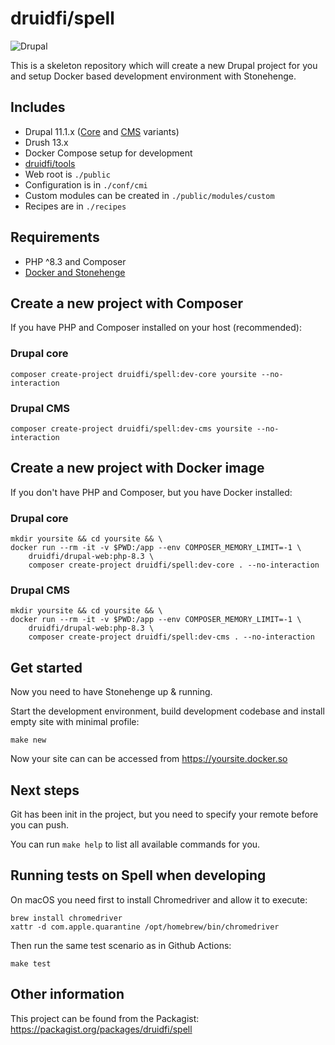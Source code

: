 # druidfi/spell

![Drupal](https://github.com/druidfi/spell/workflows/Drupal/badge.svg)

This is a skeleton repository which will create a new Drupal project for you and setup Docker based development
environment with Stonehenge.

## Includes

- Drupal 11.1.x ([Core](https://github.com/druidfi/spell/tree/core) and [CMS](https://github.com/druidfi/spell/tree/cms) variants)
- Drush 13.x
- Docker Compose setup for development
- [druidfi/tools](https://github.com/druidfi/tools)
- Web root is `./public`
- Configuration is in `./conf/cmi`
- Custom modules can be created in `./public/modules/custom`
- Recipes are in `./recipes`

## Requirements

- PHP ^8.3 and Composer
- [Docker and Stonehenge](https://github.com/druidfi/stonehenge)

## Create a new project with Composer

If you have PHP and Composer installed on your host (recommended):

### Drupal core

```console
composer create-project druidfi/spell:dev-core yoursite --no-interaction
```

### Drupal CMS

```console
composer create-project druidfi/spell:dev-cms yoursite --no-interaction
```

## Create a new project with Docker image

If you don't have PHP and Composer, but you have Docker installed:

### Drupal core

```console
mkdir yoursite && cd yoursite && \
docker run --rm -it -v $PWD:/app --env COMPOSER_MEMORY_LIMIT=-1 \
    druidfi/drupal-web:php-8.3 \
    composer create-project druidfi/spell:dev-core . --no-interaction
```

### Drupal CMS

```console
mkdir yoursite && cd yoursite && \
docker run --rm -it -v $PWD:/app --env COMPOSER_MEMORY_LIMIT=-1 \
    druidfi/drupal-web:php-8.3 \
    composer create-project druidfi/spell:dev-cms . --no-interaction
```

## Get started

Now you need to have Stonehenge up & running.

Start the development environment, build development codebase and install empty site with minimal profile:

```console
make new
```

Now your site can can be accessed from https://yoursite.docker.so

## Next steps

Git has been init in the project, but you need to specify your remote before you can push.

You can run `make help` to list all available commands for you.

## Running tests on Spell when developing

On macOS you need first to install Chromedriver and allow it to execute:

```console
brew install chromedriver
xattr -d com.apple.quarantine /opt/homebrew/bin/chromedriver
```

Then run the same test scenario as in Github Actions:

```console
make test
```

## Other information

This project can be found from the Packagist: https://packagist.org/packages/druidfi/spell
